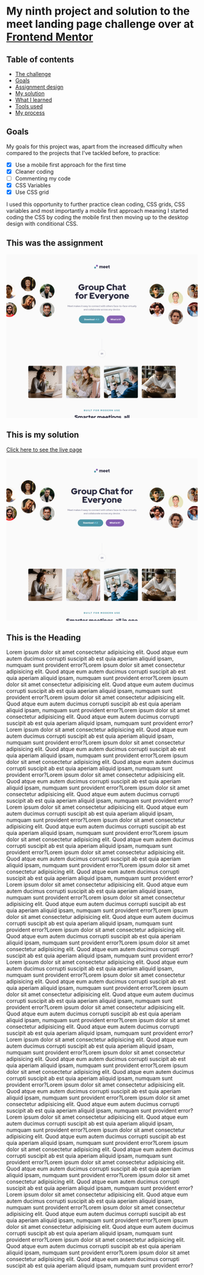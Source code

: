 # My ninth project and solution to the meet landing page challenge over at [Frontend Mentor](https://www.frontendmentor.io/challenges)

## Table of contents
- [The challenge](#assignment)
- [Goals](#goals)
- [Assignment design](#screenshot)
- [My solution](#screenshot)
- [What I learned](#what-i-learned)
- [Tools used](#tools)
- [My process](#my-process)

## Goals

My goals for this project was, apart from the increased difficulty when compared to the projects that I've tackled before, to practice:

- [x] Use a mobile first approach for the first time
- [x] Cleaner coding
- [ ]  Commenting my code
- [x]  CSS Variables
- [x]  Use CSS grid

I used this opportunity to further practice clean coding, CSS grids, CSS variables and most importantly a mobile first approach meaning I started coding the CSS by coding the mobile first then moving up to the desktop design with conditional CSS.

## This was the assignment

![](./assets/desktop-design.png)

## This is my solution

[Click here to see the live page](https://arthurpog.github.io/meet-landing-page/)

![](./assets/my-solution.png)





## <a name="assignment"></a>This is the Heading

Lorem ipsum dolor sit amet consectetur adipisicing elit. Quod atque eum autem ducimus corrupti suscipit ab est quia aperiam aliquid ipsam, numquam sunt provident error?Lorem ipsum dolor sit amet consectetur adipisicing elit. Quod atque eum autem ducimus corrupti suscipit ab est quia aperiam aliquid ipsam, numquam sunt provident error?Lorem ipsum dolor sit amet consectetur adipisicing elit. Quod atque eum autem ducimus corrupti suscipit ab est quia aperiam aliquid ipsam, numquam sunt provident error?Lorem ipsum dolor sit amet consectetur adipisicing elit. Quod atque eum autem ducimus corrupti suscipit ab est quia aperiam aliquid ipsam, numquam sunt provident error?Lorem ipsum dolor sit amet consectetur adipisicing elit. Quod atque eum autem ducimus corrupti suscipit ab est quia aperiam aliquid ipsam, numquam sunt provident error?Lorem ipsum dolor sit amet consectetur adipisicing elit. Quod atque eum autem ducimus corrupti suscipit ab est quia aperiam aliquid ipsam, numquam sunt provident error?Lorem ipsum dolor sit amet consectetur adipisicing elit. Quod atque eum autem ducimus corrupti suscipit ab est quia aperiam aliquid ipsam, numquam sunt provident error?Lorem ipsum dolor sit amet consectetur adipisicing elit. Quod atque eum autem ducimus corrupti suscipit ab est quia aperiam aliquid ipsam, numquam sunt provident error?Lorem ipsum dolor sit amet consectetur adipisicing elit. Quod atque eum autem ducimus corrupti suscipit ab est quia aperiam aliquid ipsam, numquam sunt provident error?Lorem ipsum dolor sit amet consectetur adipisicing elit. Quod atque eum autem ducimus corrupti suscipit ab est quia aperiam aliquid ipsam, numquam sunt provident error?Lorem ipsum dolor sit amet consectetur adipisicing elit. Quod atque eum autem ducimus corrupti suscipit ab est quia aperiam aliquid ipsam, numquam sunt provident error?Lorem ipsum dolor sit amet consectetur adipisicing elit. Quod atque eum autem ducimus corrupti suscipit ab est quia aperiam aliquid ipsam, numquam sunt provident error?Lorem ipsum dolor sit amet consectetur adipisicing elit. Quod atque eum autem ducimus corrupti suscipit ab est quia aperiam aliquid ipsam, numquam sunt provident error?Lorem ipsum dolor sit amet consectetur adipisicing elit. Quod atque eum autem ducimus corrupti suscipit ab est quia aperiam aliquid ipsam, numquam sunt provident error?Lorem ipsum dolor sit amet consectetur adipisicing elit. Quod atque eum autem ducimus corrupti suscipit ab est quia aperiam aliquid ipsam, numquam sunt provident error?Lorem ipsum dolor sit amet consectetur adipisicing elit. Quod atque eum autem ducimus corrupti suscipit ab est quia aperiam aliquid ipsam, numquam sunt provident error?Lorem ipsum dolor sit amet consectetur adipisicing elit. Quod atque eum autem ducimus corrupti suscipit ab est quia aperiam aliquid ipsam, numquam sunt provident error?Lorem ipsum dolor sit amet consectetur adipisicing elit. Quod atque eum autem ducimus corrupti suscipit ab est quia aperiam aliquid ipsam, numquam sunt provident error?Lorem ipsum dolor sit amet consectetur adipisicing elit. Quod atque eum autem ducimus corrupti suscipit ab est quia aperiam aliquid ipsam, numquam sunt provident error?Lorem ipsum dolor sit amet consectetur adipisicing elit. Quod atque eum autem ducimus corrupti suscipit ab est quia aperiam aliquid ipsam, numquam sunt provident error?Lorem ipsum dolor sit amet consectetur adipisicing elit. Quod atque eum autem ducimus corrupti suscipit ab est quia aperiam aliquid ipsam, numquam sunt provident error?Lorem ipsum dolor sit amet consectetur adipisicing elit. Quod atque eum autem ducimus corrupti suscipit ab est quia aperiam aliquid ipsam, numquam sunt provident error?Lorem ipsum dolor sit amet consectetur adipisicing elit. Quod atque eum autem ducimus corrupti suscipit ab est quia aperiam aliquid ipsam, numquam sunt provident error?Lorem ipsum dolor sit amet consectetur adipisicing elit. Quod atque eum autem ducimus corrupti suscipit ab est quia aperiam aliquid ipsam, numquam sunt provident error?Lorem ipsum dolor sit amet consectetur adipisicing elit. Quod atque eum autem ducimus corrupti suscipit ab est quia aperiam aliquid ipsam, numquam sunt provident error?Lorem ipsum dolor sit amet consectetur adipisicing elit. Quod atque eum autem ducimus corrupti suscipit ab est quia aperiam aliquid ipsam, numquam sunt provident error?Lorem ipsum dolor sit amet consectetur adipisicing elit. Quod atque eum autem ducimus corrupti suscipit ab est quia aperiam aliquid ipsam, numquam sunt provident error?Lorem ipsum dolor sit amet consectetur adipisicing elit. Quod atque eum autem ducimus corrupti suscipit ab est quia aperiam aliquid ipsam, numquam sunt provident error?Lorem ipsum dolor sit amet consectetur adipisicing elit. Quod atque eum autem ducimus corrupti suscipit ab est quia aperiam aliquid ipsam, numquam sunt provident error?Lorem ipsum dolor sit amet consectetur adipisicing elit. Quod atque eum autem ducimus corrupti suscipit ab est quia aperiam aliquid ipsam, numquam sunt provident error?Lorem ipsum dolor sit amet consectetur adipisicing elit. Quod atque eum autem ducimus corrupti suscipit ab est quia aperiam aliquid ipsam, numquam sunt provident error?Lorem ipsum dolor sit amet consectetur adipisicing elit. Quod atque eum autem ducimus corrupti suscipit ab est quia aperiam aliquid ipsam, numquam sunt provident error?Lorem ipsum dolor sit amet consectetur adipisicing elit. Quod atque eum autem ducimus corrupti suscipit ab est quia aperiam aliquid ipsam, numquam sunt provident error?Lorem ipsum dolor sit amet consectetur adipisicing elit. Quod atque eum autem ducimus corrupti suscipit ab est quia aperiam aliquid ipsam, numquam sunt provident error?Lorem ipsum dolor sit amet consectetur adipisicing elit. Quod atque eum autem ducimus corrupti suscipit ab est quia aperiam aliquid ipsam, numquam sunt provident error?Lorem ipsum dolor sit amet consectetur adipisicing elit. Quod atque eum autem ducimus corrupti suscipit ab est quia aperiam aliquid ipsam, numquam sunt provident error?Lorem ipsum dolor sit amet consectetur adipisicing elit. Quod atque eum autem ducimus corrupti suscipit ab est quia aperiam aliquid ipsam, numquam sunt provident error?Lorem ipsum dolor sit amet consectetur adipisicing elit. Quod atque eum autem ducimus corrupti suscipit ab est quia aperiam aliquid ipsam, numquam sunt provident error?Lorem ipsum dolor sit amet consectetur adipisicing elit. Quod atque eum autem ducimus corrupti suscipit ab est quia aperiam aliquid ipsam, numquam sunt provident error?Lorem ipsum dolor sit amet consectetur adipisicing elit. Quod atque eum autem ducimus corrupti suscipit ab est quia aperiam aliquid ipsam, numquam sunt provident error?
